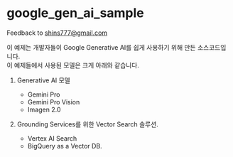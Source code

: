 # google_gen_ai_sample
Feedback to shins777@gmail.com

이 예제는 개발자들이 Google Generative AI를 쉽게 사용하기 위해 만든 소스코드입니다.  
이 예제들에서 사용된 모델은 크게 아래와 같습니다.

1. Generative AI 모델
   - Gemini Pro
   - Gemini Pro Vision
   - Imagen 2.0

2. Grounding Services를 위한 Vector Search 솔루션.
   - Vertex AI Search
   - BigQuery as a Vector DB.

